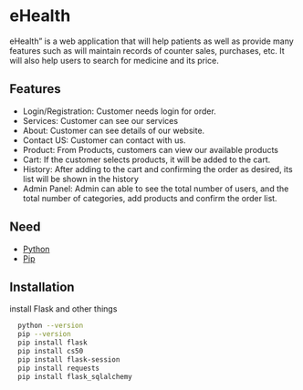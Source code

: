 
# eHealth

eHealth” is a web application that will help patients as well as provide many features such as will maintain records of counter sales, purchases, etc.
It will also help users to search for medicine and its price.
## Features

- Login/Registration:
    Customer needs login for order.
- Services:
    Customer can see our services
- About:
    Customer can see details of our website.
- Contact US:
    Customer can contact with us.
- Product:
    From Products, customers can view our available products
- Cart: 
    If the customer selects products, it will be added to the cart.
- History:
    After adding to the cart and confirming the order as desired, its list will be shown in the history
- Admin Panel:
    Admin can able to see the total number of users, and the total number of categories, add products and confirm the order list.


## Need

 - [Python](https://www.python.org/downloads/)
 - [Pip](https://pip.pypa.io/en/stable/cli/pip_install/)

## Installation

install Flask and other things

```bash
  python --version
  pip --version
  pip install flask
  pip install cs50
  pip install flask-session
  pip install requests
  pip install flask_sqlalchemy
```
